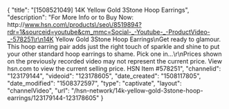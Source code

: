 {
    "title": "[1508521049] 14K Yellow Gold 3Stone Hoop Earrings",
    "description": "For More Info or to Buy Now: http:\/\/www.hsn.com\/products\/seo\/8519894?rdr=1&sourceid=youtube&cm_mmc=Social-_-Youtube-_-ProductVideo-_-578251\r\n14K Yellow Gold 3Stone Hoop Earrings\nGet ready to glamour. This hoop earring pair adds just the right touch of sparkle and shine to put your other standard hoop earrings to shame. Pick one in...\r\nPrices shown on the previously recorded video may not represent the current price.  View hsn.com to view the current selling price. HSN Item #578251",
    "channelid": "123179144",
    "videoid": "123178605",
    "date_created": "1508117805",
    "date_modified": "1508372597",
    "type": "captivate",
    "layout": "channelVideo",
    "url": "\/hsn-network\/14k-yellow-gold-3stone-hoop-earrings\/123179144-123178605"
}